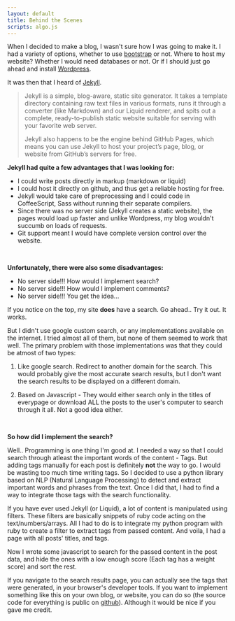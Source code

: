```yaml
---
layout: default
title: Behind the Scenes
scripts: algo.js
---
```


When I decided to make a blog, I wasn't sure how I
was going to make it. I had a variety of options,
whether to use [bootstrap](http://getbootstrap.com) or not.
Where to host my website? Whether I would need databases
or not. Or if I should just go ahead and install
[Wordpress](http://wordpress.org).

It was then that I heard of [Jekyll](http://jekyllrb.com).

> Jekyll is a simple, blog-aware, static site
> generator. It takes a template directory containing
> raw text files in various formats, runs it through
> a converter (like Markdown) and our Liquid renderer,
> and spits out a complete, ready-to-publish static
> website suitable for serving with your favorite web
> server.
>
> Jekyll also happens to be the engine behind
> GitHub Pages, which means you can use Jekyll to
> host your project’s page, blog, or website from
> GitHub’s servers for free.

__Jekyll had quite a few advantages that I was looking for:__

* I could write posts directly in markup (markdown or liquid)
* I could host it directly on github, and thus get a reliable
hosting for free.
* Jekyll would take care of preprocessing and I could code
in CoffeeScript, Sass without running their separate compilers.
* Since there was no server side (Jekyll creates a static
website), the pages would load up faster and unlike Wordpress,
my blog wouldn't succumb on loads of requests.
* Git support meant I would have complete version control
over the website.

<br />

__Unfortunately, there were also some disadvantages:__

* No server side!!! How would I implement search?
* No server side!!! How would I implement comments?
* No server side!!! You get the idea...


If you notice on the top, my site __does__ have a search.
Go ahead.. Try it out. It works.

But I didn't use google custom search, or any implementations
available on the internet. I tried almost all of them, but
none of them seemed to work that well. The primary problem with
those implementations was that they could be atmost of two
types:

1. Like google search. Redirect to another domain for
the search. This would probably give the most accurate
search results, but I don't want the search results
to be displayed on a different domain.

2. Based on Javascript - They would either search only
in the titles of everypage or download ALL the posts to the
user's computer to search through it all. Not a good idea
either.

<br />

__So how did I implement the search?__

Well.. Programming is one thing I'm good at. I needed a
way so that I could search through atleast the important words
of the content - Tags. But adding tags manually for each post
is definitely __not__ the way to go. I would be wasting too
much time writing tags. So I decided to use a python library
based on NLP (Natural Language Processing) to detect and extract
important words and phrases from the text. Once I did that, I had
to find a way to integrate those tags with the search functionality.

If you have ever used Jekyll (or Liquid), a lot of content is
manipulated using filters. These filters are basically snippets
of ruby code acting on the text/numbers/arrays. All I had to do
is to integrate my python program with ruby to create a filter to
extract tags from passed content. And voila, I had a page with all
posts' titles, and tags.

Now I wrote some javascript to search for the passed content in the
post data, and hide the ones with a low enough score (Each tag has
a weight score) and sort the rest.

If you navigate to the search results page, you can actually see
the tags that were generated, in your browser's developer tools.
If you want to implement something like this on your own blog,
or website, you can do so (the source code for everything is public on
[github](http://github.com/pallavagarwal07)). Although it would be nice if you gave me credit.

<br />

